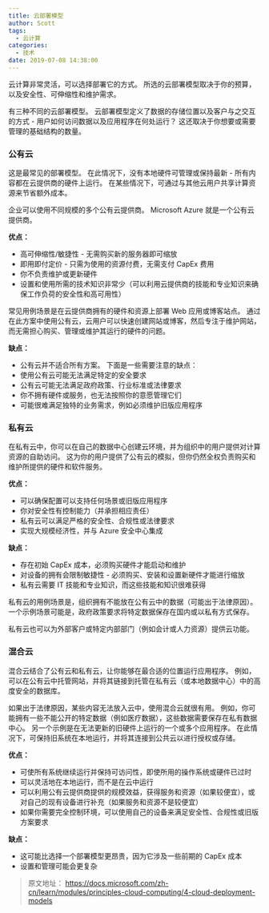 ```yaml
---
title: 云部署模型
author: Scott
tags:
  - 云计算
categories:
  - 技术
date: 2019-07-08 14:38:00
---
```

云计算非常灵活，可以选择部署它的方式。 所选的云部署模型取决于你的预算，以及安全性、可伸缩性和维护需求。

<!--more-->

有三种不同的云部署模型。 云部署模型定义了数据的存储位置以及客户与之交互的方式 - 用户如何访问数据以及应用程序在何处运行？ 这还取决于你想要或需要管理的基础结构的数量。

### 公有云

这是最常见的部署模型。 在此情况下，没有本地硬件可管理或保持最新 - 所有内容都在云提供商的硬件上运行。 在某些情况下，可通过与其他云用户共享计算资源来节省额外成本。

企业可以使用不同规模的多个公有云提供商。 Microsoft Azure 就是一个公有云提供商。

**优点：**  

* 高可伸缩性/敏捷性 - 无需购买新的服务器即可缩放
* 即用即付定价 - 只需为使用的资源付费，无需支付 CapEx 费用
* 你不负责维护或更新硬件
* 设置和使用所需的技术知识非常少（可以利用云提供商的技能和专业知识来确保工作负荷的安全性和高可用性）

常见用例场景是在云提供商拥有的硬件和资源上部署 Web 应用或博客站点。 通过在此方案中使用公有云，云用户可以快速创建网站或博客，然后专注于维护网站，而无需担心购买、管理或维护其运行的硬件的问题。

**缺点：**  

* 公有云并不适合所有方案。 下面是一些需要注意的缺点：
* 使用公有云可能无法满足特定的安全要求
* 公有云可能无法满足政府政策、行业标准或法律要求
* 你不拥有硬件或服务，也无法按照你的意愿管理它们
* 可能很难满足独特的业务需求，例如必须维护旧版应用程序

### 私有云

在私有云中，你可以在自己的数据中心创建云环境，并为组织中的用户提供对计算资源的自助访问。 这为你的用户提供了公有云的模拟，但你仍然全权负责购买和维护所提供的硬件和软件服务。

**优点：**  

* 可以确保配置可以支持任何场景或旧版应用程序
* 你对安全性有控制能力（并承担相应责任）
* 私有云可以满足严格的安全性、合规性或法律要求
* 实现大规模经济性，并与 Azure 安全中心集成

**缺点：**  

* 存在初始 CapEx 成本，必须购买硬件才能启动和维护
* 对设备的拥有会限制敏捷性 - 必须购买、安装和设置新硬件才能进行缩放
* 私有云需要 IT 技能和专业知识，而这些技能和知识很难获得

私有云的用例场景是，组织拥有不能放在公有云中的数据（可能出于法律原因）。 一个示例场景可能是，政府政策要求将特定数据保存在国内或以私有方式保存。

私有云也可以为外部客户或特定内部部门（例如会计或人力资源）提供云功能。

### 混合云

混合云结合了公有云和私有云，让你能够在最合适的位置运行应用程序。 例如，可以在公有云中托管网站，并将其链接到托管在私有云（或本地数据中心）中的高度安全的数据库。

如果出于法律原因，某些内容无法放入云中，使用混合云就很有用。 例如，你可能拥有一些不能公开的特定数据（例如医疗数据），这些数据需要保存在私有数据中心。 另一个示例是在无法更新的旧硬件上运行的一个或多个应用程序。 在此情况下，可保持旧系统在本地运行，并将其连接到公共云以进行授权或存储。

**优点：**  

* 可使所有系统继续运行并保持可访问性，即使所用的操作系统或硬件已过时
* 可以灵活地在本地运行，而不是在云中运行
* 可以利用公有云提供商提供的规模效益，获得服务和资源（如果较便宜），或对自己的现有设备进行补充（如果服务和资源不是较便宜）
* 如果你需要完全控制环境，可以使用自己的设备来满足安全性、合规性或旧版方案要求

**缺点：**  

* 这可能比选择一个部署模型更昂贵，因为它涉及一些前期的 CapEx 成本
* 设置和管理可能会更复杂

> 原文地址：
> https://docs.microsoft.com/zh-cn/learn/modules/principles-cloud-computing/4-cloud-deployment-models